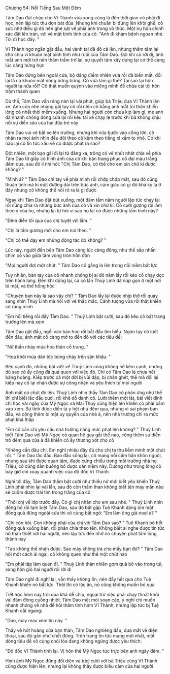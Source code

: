 




Chương 54: Nổi Tiếng Sau Một Đêm

Tâm Dao đút cháo cho Vĩ Thành vừa xong cũng là đến thời gian cô phải đi học, nên lập tức thu dọn bát đũa. Nhưng khi chuẩn bị đứng lên khỏi ghế, cô sực nhớ điều gì đó nên ghé sát về phía anh trong vô thức. Một nụ hôn chính xác đặt lên trán, với vẻ mặt bình tĩnh của cô: "Anh đi khám bệnh ngoan nhé. Tôi đi học đây. "

Vĩ Thành ngơ ngẩn gật đầu, hai vành tai đã đỏ cả lên, nhưng thâm tâm lại khó chịu vì khuôn mặt bình tĩnh như ruồi của Tâm Dao. Đợi khi cô rời đi, ánh mắt anh mới trở nên thâm trầm trở lại, sự quyết tâm xây dựng lại cơ thể càng lúc càng hừng hực

Tâm Dao đứng bên ngoài cửa, bộ dáng điềm nhiên vừa rồi đã biến mất, đổi lại là cả khuôn mặt nóng bừng bừng. Cô vừa làm gì thế? Tại sao lại hôn người ta nữa rồi? Cô thật muốn quýnh vào miệng mình để chừa cái tội hôn trộm thành quen

Dù thế, Tâm Dao vẫn ráng nán lại vài phút, giúp bà Triệu đưa Vĩ Thành lên xe. Anh còn nhẹ nhàng gãi tay cô rồi nhìn cô bằng ánh mắt tủi thân khiến lòng cô nhất thời mềm xuống. Nhưng hai người còn chưa kịp làm gì, mẹ anh đã nhanh chóng đóng cửa lại rồi kêu tài xế chạy lẹ trước khi bà không chịu nổi sự diễn sâu của hai đứa trẻ này

Tâm Dao vui vẻ bắt xe lên trường, nhưng khi vừa bước vào cổng lớn, cô nhận ra mọi ánh nhìn đều dõi theo cô kèm theo tiếng xì xầm to nhỏ. Có khi nào lại có tin tức xấu về cô được phát ra sao?

Đột nhiên, một bạn gái đi lại từ đằng xa, trông có vẻ nhút nhát chìa về phía Tâm Dao tờ giấy có hình ảnh của cô khi bận trang phục cổ đại màu trắng đêm qua, sau đó lí nhí hỏi: "Chị Tâm Dao, có thể cho em xin chữ kí được không? "

"Mình á? " Tâm Dao chỉ tay về phía mình rồi chớp chớp mắt, sau đó cũng thuận tình mà kí một đường dài trên bức ảnh, cảm giác có gì đó khá kỳ lạ ở đây nhưng cô không thể nói rõ ra là gì được

Ngay khi Tâm Dao đặt bút xuống, một đám tầm năm người lập tức chạy lại rồi cũng chìa ra những bức ảnh của cô và xin chữ kí. Cô cười gượng rồi làm theo ý của họ, nhưng lại tự hỏi vì sao họ lại có được những tấm hình này?

"Đêm diễn tối qua của chị tuyệt vời lắm. "

"Chị là tấm gương mới cho em noi theo. "

"Chị có thể dạy em những động tác đó không? "

Lúc này, người đến bên Tâm Dao càng lúc càng đông, như thể sắp nhấn chìm cô vào giữa tâm vòng tròn hỗn độn


"Mọi người đợi một chút. " Tâm Dao cố gắng la lên trong nỗi niềm bất lực

Tuy nhiên, bàn tay của cô nhanh chóng bị ai đó nắm lấy rồi kéo cô chạy dọc trên hành lang. Đến khi dừng lại, cả cô lẫn Thuỳ Linh đã núp gọn ở một nơi bí mật, và thở hồng hộc

"Chuyện ban nãy là sao vậy chị? " Tâm Dao lấy lại được nhịp thở rồi quay sang nhìn Thuỳ Linh mà hỏi với vẻ thắc mắc. Cảnh tượng vừa rồi thật khiến cô rùng mình

"Em nổi tiếng rồi đấy Tâm Dao. " Thuỳ Linh bật cười, sau đó kêu cô bật trang trường lên mà xem

Tâm Dao gật đầu, ngồi vào bàn học rồi bắt đầu tìm hiểu. Ngón tay cô lướt đến đâu, ánh mắt cô càng mở to đến đó với các tiêu đề:

"Nữ thần nhảy múa hóa thân cổ trang. "

"Hoa khôi múa dân tộc bùng cháy trên sân khấu. "



Bên cạnh đó, những bài viết về Thuỳ Linh cũng không hề kém cạnh, nhưng dù sao cô ấy cũng đã quá quen với việc đó. Chỉ có Tâm Dao là chưa hết bàng hoàng. Kiếp trước cả một đời bị vùi dập, bị chán ghét, thế mà đổi lại kiếp này cô lại nhận được sự công nhận và yêu thích từ mọi người

Ánh mắt có chút đỏ lên. Thuỳ Linh nhìn thấy Tâm Dao có phản ứng như thế thì chỉ biết lắc đầu cười, rồi khẽ dỗ dành cô. Lướt thêm một lát, bài viết đình chỉ học vài ngày của Mỹ Ngọc và Mai Thuỷ cũng hiện lên khiến cô phải bấm vào xem. Sự tình được diễn tả y hệt như đêm qua, nhưng vì sai phạm ban đầu, và cộng thêm bí mật uy quyền của nhà ả, nên nhà trường chỉ ra mức phạt khá thấp

"Em có cần chị yêu cầu nhà trường nâng mức phạt lên không? " Thuỳ Linh biết Tâm Dao với Mỹ Ngọc có quan hệ gay gắt thế nào, cộng thêm sự diễn trò đêm qua của ả đã khiến cô ấy thương xót cho cô


"Không cần đâu chị. Em nghĩ nhiêu đây đủ cho chị ta thu liễm mình một chút rồi. " Tâm Dao lắc đầu. Ban đầu sống lại, cô mang nỗi căm hận khôn nguôi, nhưng sau khi được quan tâm, được cưng chiều trong môi trường nhà họ Triệu, cô cũng dần buông bỏ được oán niệm này. Dường như trong lòng cô bây giờ chỉ xoay quanh việc của đô đốc Vĩ Thành

Nghĩ tới đây, Tâm Dao thầm bật cười như thiếu nữ mới biết yêu khiến Thuỳ Linh phải nhìn lại vài lần, sau đó còn thầm than không biết tên may mắn nào sẽ cuỗm được trái tim trong trắng của cô

"Thôi chị về lớp trước đây. Có gì chị nhắn cho em sau nhé. " Thuỳ Linh nhìn đồng hồ rồi tạm biệt Tâm Dao, sau đó bắt gặp Tuệ Khanh đang ôm một đống quà đứng ngoài cửa thì vô cùng bất ngờ: "Em làm ông già noel à? "

"Chị còn hỏi. Còn không phải của chị với Tâm Dao sao? " Tuệ Khanh bỏ hết đống quà xuống bàn, rồi phân chia theo tên. Không biết ai nghe được tin tức nó thân thiết với hai người, nên lập tức đến nhờ nó chuyển phát tấm lòng thành này

"Tao không thể nhận được. Sao mày không trả cho mấy bạn đó? " Tâm Dao hỏi một cách ái ngại, cô không quen như thế một chút nào

"Em phải tập làm quen đi. " Thuỳ Linh thản nhiên gom quà bỏ vào trong túi, xong hôn gió hai người rồi rời đi

Tâm Dao nghĩ đi nghĩ lại, vẫn thấy không ổn, nên đẩy hết qua cho Tuệ Khanh khiến nó bất lực. Thôi thì có lộc ăn, nó cũng không muốn bỏ qua

Tiết học hôm nay trôi qua khá dễ chịu, ngoại trừ việc phải chạy thoát khỏi vài đám đông cuồng nhiệt. Tâm Dao mệt mỏi soạn cặp, ý nghĩ chỉ muốn nhanh chóng về nhà để hỏi thăm tình hình Vĩ Thành, nhưng lập tức bị Tuệ Khanh cắt ngang:

"Dao, mày mau xem tin này. "

Thấy vẻ hốt hoảng của bạn thân, Tâm Dao nghiêng đầu, đưa mắt về điện thoại, sau đó gần như chết đứng. Trên trang tin tức mạng mới nhất, một dòng tiêu đề vô cùng chói lóa đang không ngừng được yêu thích:

"Đô đốc Vĩ Thành tỉnh lại. Vị hôn thê Mỹ Ngọc túc trực bên anh ngày đêm. "

Hình ảnh Mỹ Ngọc đứng đối diện và tươi cười với bà Triệu cùng Vĩ Thành cũng được hiện lên, nhưng lại không thấy được biểu cảm của hai người




